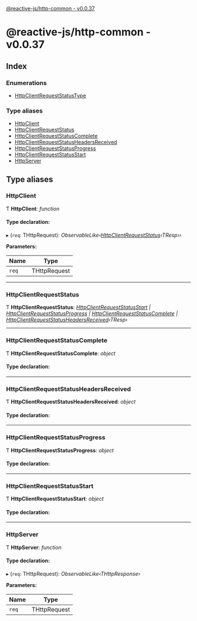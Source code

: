 [@reactive-js/http-common - v0.0.37](README.md)

# @reactive-js/http-common - v0.0.37

## Index

### Enumerations

* [HttpClientRequestStatusType](enums/httpclientrequeststatustype.md)

### Type aliases

* [HttpClient](README.md#httpclient)
* [HttpClientRequestStatus](README.md#httpclientrequeststatus)
* [HttpClientRequestStatusComplete](README.md#httpclientrequeststatuscomplete)
* [HttpClientRequestStatusHeadersReceived](README.md#httpclientrequeststatusheadersreceived)
* [HttpClientRequestStatusProgress](README.md#httpclientrequeststatusprogress)
* [HttpClientRequestStatusStart](README.md#httpclientrequeststatusstart)
* [HttpServer](README.md#httpserver)

## Type aliases

###  HttpClient

Ƭ **HttpClient**: *function*

#### Type declaration:

▸ (`req`: THttpRequest): *ObservableLike‹[HttpClientRequestStatus](README.md#httpclientrequeststatus)‹TResp››*

**Parameters:**

Name | Type |
------ | ------ |
`req` | THttpRequest |

___

###  HttpClientRequestStatus

Ƭ **HttpClientRequestStatus**: *[HttpClientRequestStatusStart](README.md#httpclientrequeststatusstart) | [HttpClientRequestStatusProgress](README.md#httpclientrequeststatusprogress) | [HttpClientRequestStatusComplete](README.md#httpclientrequeststatuscomplete) | [HttpClientRequestStatusHeadersReceived](README.md#httpclientrequeststatusheadersreceived)‹TResp›*

___

###  HttpClientRequestStatusComplete

Ƭ **HttpClientRequestStatusComplete**: *object*

#### Type declaration:

___

###  HttpClientRequestStatusHeadersReceived

Ƭ **HttpClientRequestStatusHeadersReceived**: *object*

#### Type declaration:

___

###  HttpClientRequestStatusProgress

Ƭ **HttpClientRequestStatusProgress**: *object*

#### Type declaration:

___

###  HttpClientRequestStatusStart

Ƭ **HttpClientRequestStatusStart**: *object*

#### Type declaration:

___

###  HttpServer

Ƭ **HttpServer**: *function*

#### Type declaration:

▸ (`req`: THttpRequest): *ObservableLike‹THttpResponse›*

**Parameters:**

Name | Type |
------ | ------ |
`req` | THttpRequest |
